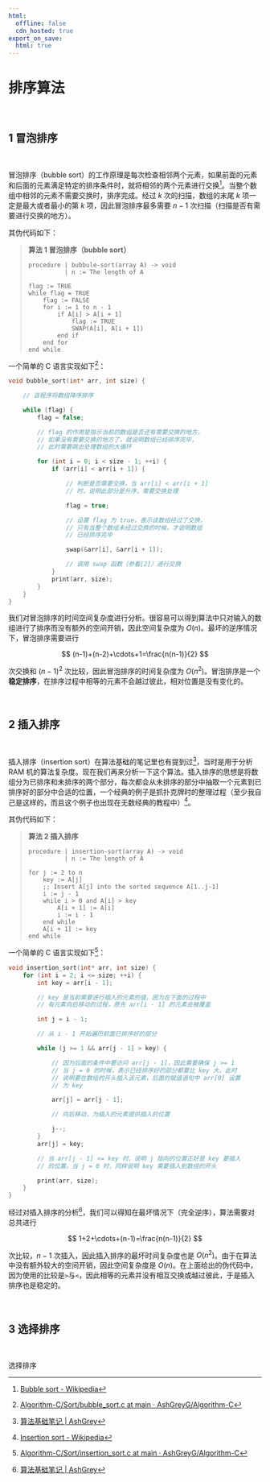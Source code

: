 ```yaml
---
html:
  offline: false
  cdn_hosted: true
export_on_save:
  html: true
---
```


# 排序算法

<br>

## 1 冒泡排序

<br>

冒泡排序（bubble sort）的工作原理是每次检查相邻两个元素，如果前面的元素和后面的元素满足特定的排序条件时，就将相邻的两个元素进行交换[^1]。当整个数组中相邻的元素不需要交换时，排序完成。经过 $k$ 次的扫描，数组的末尾 $k$ 项一定是最大或者最小的第 $k$ 项，因此冒泡排序最多需要 $n-1$ 次扫描（扫描是否有需要进行交换的地方）。

其伪代码如下：

> **算法 1 冒泡排序（bubble sort）**
>
> ``` pseudocode
> procedure | bubbule-sort(array A) -> void
>           | n := The length of A
> 
> flag := TRUE
> while flag = TRUE
>     flag := FALSE
>     for i := 1 to n - 1
>         if A[i] > A[i + 1]
>             flag := TRUE
>             SWAP(A[i], A[i + 1])
>         end if
>     end for
> end while
> ```

一个简单的 C 语言实现如下[^2]：

``` c
void bubble_sort(int* arr, int size) {

    // 该程序将数组降序排序

    while (flag) {
        flag = false;

        // flag 的作用是指示当前的数组是否还有需要交换的地方，
        // 如果没有需要交换的地方了，就说明数组已经排序完毕，
        // 此时需要跳出处理数组的大循环

        for (int i = 0; i < size - 1; ++i) {
            if (arr[i] < arr[i + 1]) {

                // 判断是否需要交换，当 arr[i] < arr[i + 1]
                // 时，说明此部分是升序，需要交换处理

                flag = true;

                // 设置 flag 为 true，表示该数组经过了交换，
                // 只有当整个数组未经过交换的时候，才说明数组
                // 已经排序完毕

                swap(&arr[i], &arr[i + 1]);

                // 调用 swap 函数（参看[2]）进行交换
            }
            print(arr, size);
        }
    }
}
```

我们对冒泡排序的时间空间复杂度进行分析。很容易可以得到算法中只对输入的数组进行了排序而没有额外的空间开销，因此空间复杂度为 $O(n)$。最坏的逆序情况下，冒泡排序需要进行

$$
    (n-1)+(n-2)+\cdots+1=\frac{n(n-1)}{2}
$$

次交换和 $(n-1)^2$ 次比较，因此冒泡排序的时间复杂度为 $O(n^2)$。冒泡排序是一个**稳定排序**，在排序过程中相等的元素不会越过彼此，相对位置是没有变化的。

<br>

## 2 插入排序

<br>

插入排序（insertion sort）在算法基础的笔记里也有提到过[^3]，当时是用于分析 RAM 机的算法复杂度。现在我们再来分析一下这个算法。插入排序的思想是将数组分为已排序和未排序的两个部分，每次都会从未排序的部分中抽取一个元素到已排序好的部分中合适的位置，一个经典的例子是抓扑克牌时的整理过程（至少我自己是这样的，而且这个例子也出现在无数经典的教程中）[^4]。

其伪代码如下：

> **算法 2 插入排序**
>
> ``` pseudocode
> procedure | insertion-sort(array A) -> void
>           | n := The length of A
>
> for j := 2 to n
>     key := A[j]
>     ;; Insert A[j] into the sorted sequence A[1..j-1]
>     i := j - 1
>     while i > 0 and A[i] > key
>         A[i + 1] := A[i]
>         i := i - 1
>     end while
>     A[i + 1] := key
> end while
> ```

一个简单的 C 语言实现如下[^5]：

``` c
void insertion_sort(int* arr, int size) {
    for (int i = 2; i <= size; ++i) {
        int key = arr[i - 1];

        // key 是当前需要进行插入的元素的值，因为在下面的过程中
        // 有元素向后移动的过程，原先 arr[i - 1] 的元素会被覆盖

        int j = i - 1;

        // 从 i - 1 开始遍历前面已排序好的部分

        while (j >= 1 && arr[j - 1] > key) {

            // 因为后面的条件中要访问 arr[j - 1]，因此需要确保 j >= 1
            // 当 j = 0 的时候，表示已经排序好的部分都要比 key 大，此时
            // 说明要在数组的开头插入该元素，后面的赋值语句中 arr[0] 设置
            // 为 key

            arr[j] = arr[j - 1];

            // 向后移动，为插入的元素提供插入的位置

            j--;
        }
        arr[j] = key;

        // 当 arr[j - 1] <= key 时，说明 j 指向的位置正好是 key 要插入
        // 的位置。当 j = 0 时，同样说明 key 需要插入到数组的开头

        print(arr, size);
    }
}
```

经过对插入排序的分析[^3]，我们可以得知在最坏情况下（完全逆序），算法需要对总共进行

$$
    1+2+\cdots+(n-1)=\frac{n(n-1)}{2}
$$

次比较，$n-1$ 次插入，因此插入排序的最坏时间复杂度也是 $O(n^2)$。由于在算法中没有额外较大的空间开销，因此空间复杂度是 $O(n)$。在上面给出的伪代码中，因为使用的比较是`>`与`<`，因此相等的元素并没有相互交换或越过彼此，于是插入排序也是稳定的。

<br>

## 3 选择排序

<br>

选择排序

[^1]: [Bubble sort - Wikipedia](https://en.wikipedia.org/wiki/Bubble_sort)

[^2]: [Algorithm-C/Sort/bubble_sort.c at main · AshGreyG/Algorithm-C](https://github.com/AshGreyG/Algorithm-C/blob/main/Sort/bubble_sort.c)

[^3]: [算法基础笔记 | AshGrey](https://www.huaier-ashgrey.top/posts/%E7%AE%97%E6%B3%95%E5%9F%BA%E7%A1%80%E7%AC%94%E8%AE%B0/#11-%E4%BB%A5%E6%8F%92%E5%85%A5%E6%8E%92%E5%BA%8F%E4%B8%BA%E4%BE%8B%E5%88%86%E6%9E%90%E7%AE%97%E6%B3%95)

[^4]: [Insertion sort - Wikipedia](https://en.wikipedia.org/wiki/Insertion_sort)

[^5]: [Algorithm-C/Sort/insertion_sort.c at main · AshGreyG/Algorithm-C](https://github.com/AshGreyG/Algorithm-C/blob/main/Sort/insertion_sort.c)